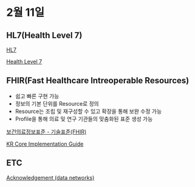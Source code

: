 # 2월 11일


## HL7(Health Level 7)

[HL7](https://www.hl7.org/)

[Health Level 7](https://en.wikipedia.org/wiki/Health_Level_7)

## FHIR(Fast Healthcare Intreoperable Resources)

- 쉽고 빠른 구현 가능
- 정보의 기본 단위를 Resource로 정의
- Resource는 조립 및 재구성할 수 있고 확장을 통해 보완 수정 가능
- Profile을 통해 의료 및 연구 기관들의 맞춤화된 표준 생성 가능



[보건의료정보표준 - 기술표준(FHIR)](https://www.hins.or.kr/menu.es?mid=a11201000000)

[KR Core Implementation Guide](https://hins.or.kr/nrc_fhir/artifacts.html)


## ETC

[Acknowledgement (data networks)](https://en.wikipedia.org/wiki/Acknowledgement_(data_networks))
